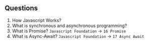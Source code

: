 ## Questions

1. How Javascript Works?
2. What is synchronous and asynchronous programming?
3. What is Promise? `Javascript Foundation` -> `16 Promise`
4. What is Async-Await? `Javascript Foundation` -> `17 Async Await`
